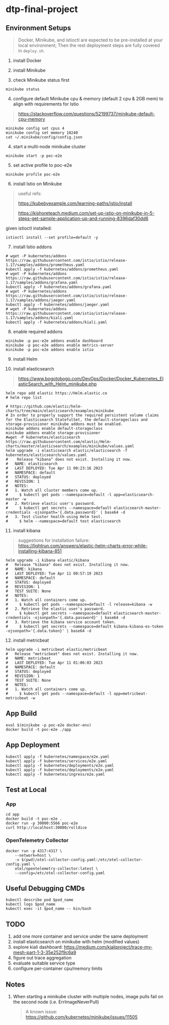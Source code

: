 # dtp-final-project

## Environment Setups

> Docker, Minikube, and istioctl are expected to be pre-installed at your local environment;
> Then the rest deployment steps are fully covered in `deploy.sh`.

1. install Docker

2. install Minikube

3. check Minikube status first

```shell
minikube status
```

4. configure default Minikube cpu & memory (default 2 cpu & 2GB mem) to align with requirements for Istio

> https://stackoverflow.com/questions/52199737/minikube-default-cpu-memory

```shell
minikube config set cpus 4
minikube config set memory 10240
cat ~/.minikube/config/config.json
```

4. start a multi-node minikube cluster

```shell
minikube start -p poc-e2e
```

5. set active profile to poc-e2e

```shell
minikube profile poc-e2e
```

6. install Istio on Minikube

> useful refs:
>
> https://kubebyexample.com/learning-paths/istio/install
>
> https://kishoreteach.medium.com/set-up-istio-on-minikube-in-5-steps-get-sample-application-up-and-running-8396daf30dd6

given istioctl installed:

```shell
istioctl install --set profile=default -y
```

7. install Istio addons

```shell
# wget -P kubernetes/addons https://raw.githubusercontent.com/istio/istio/release-1.17/samples/addons/prometheus.yaml
kubectl apply -f kubernetes/addons/prometheus.yaml
# wget -P kubernetes/addons https://raw.githubusercontent.com/istio/istio/release-1.17/samples/addons/grafana.yaml
kubectl apply -f kubernetes/addons/grafana.yaml
# wget -P kubernetes/addons https://raw.githubusercontent.com/istio/istio/release-1.17/samples/addons/jaeger.yaml
kubectl apply -f kubernetes/addons/jaeger.yaml
# wget -P kubernetes/addons https://raw.githubusercontent.com/istio/istio/release-1.17/samples/addons/kiali.yaml
kubectl apply -f kubernetes/addons/kiali.yaml
```

8. enable required addons

```shell
minikube -p poc-e2e addons enable dashboard
minikube -p poc-e2e addons enable metrics-server
minikube -p poc-e2e addons enable istio
```

9. install Helm

10. install elasticsearch
> https://www.bogotobogo.com/DevOps/Docker/Docker_Kubernetes_ElasticSearch_with_Helm_minikube.php
```shell
helm repo add elastic https://Helm.elastic.co
# helm repo list

# https://github.com/elastic/helm-charts/tree/main/elasticsearch/examples/minikube
# In order to properly support the required persistent volume claims for the Elasticsearch StatefulSet, the default-storageclass and storage-provisioner minikube addons must be enabled.
minikube addons enable default-storageclass
minikube addons enable storage-provisioner
#wget -P kubernetes/elasticsearch https://raw.githubusercontent.com/elastic/Helm-charts/master/elasticsearch/examples/minikube/values.yaml
helm upgrade -i elasticsearch elastic/elasticsearch -f kubernetes/elasticsearch/values.yaml
#    Release "kibana" does not exist. Installing it now.
#   NAME: elasticsearch
#   LAST DEPLOYED: Tue Apr 11 00:23:16 2023
#   NAMESPACE: default
#   STATUS: deployed
#   REVISION: 1
#   NOTES:
#   1. Watch all cluster members come up.
#     $ kubectl get pods --namespace=default -l app=elasticsearch-master -w
#   2. Retrieve elastic user's password.
#     $ kubectl get secrets --namespace=default elasticsearch-master-credentials -ojsonpath='{.data.password}' | base64 -d
#   3. Test cluster health using Helm test.
#     $ helm --namespace=default test elasticsearch
```

11. install kibana
> suggestions for installation failure: https://lightrun.com/answers/elastic-helm-charts-error-while-installing-kibana-851

```shell
helm upgrade -i kibana elastic/kibana
#   Release "kibana" does not exist. Installing it now.
#   NAME: kibana
#   LAST DEPLOYED: Tue Apr 11 00:57:19 2023
#   NAMESPACE: default
#   STATUS: deployed
#   REVISION: 1
#   TEST SUITE: None
#   NOTES:
#   1. Watch all containers come up.
#     $ kubectl get pods --namespace=default -l release=kibana -w
#   2. Retrieve the elastic user's password.
#     $ kubectl get secrets --namespace=default elasticsearch-master-credentials -ojsonpath='{.data.password}' | base64 -d
#   3. Retrieve the kibana service account token.
#     $ kubectl get secrets --namespace=default kibana-kibana-es-token -ojsonpath='{.data.token}' | base64 -d
```

12. install metricbeat
```shell
helm upgrade -i metricbeat elastic/metricbeat
#   Release "metricbeat" does not exist. Installing it now.
#   NAME: metricbeat
#   LAST DEPLOYED: Tue Apr 11 01:06:03 2023
#   NAMESPACE: default
#   STATUS: deployed
#   REVISION: 1
#   TEST SUITE: None
#   NOTES:
#   1. Watch all containers come up.
#     $ kubectl get pods --namespace=default -l app=metricbeat-metricbeat -w
```

## App Build

```shell
eval $(minikube -p poc-e2e docker-env)
docker build -t poc-e2e ./app
```

## App Deployment

```shell
kubectl apply -f kubernetes/namespace/e2e.yaml
kubectl apply -f kubernetes/services/e2e.yaml
kubectl apply -f kubernetes/deployments/e2e.yaml
kubectl apply -f kubernetes/deployments/e2e.yaml
kubectl apply -f kubernetes/ingress/e2e.yaml
```

## Test at Local

### App

```shell
cd app
docker build -t poc-e2e .
docker run -p 30000:5566 poc-e2e
curl http://localhost:30000/rolldice
```

### OpenTelemetry Collector

```shell
docker run -p 4317:4317 \
    --network=host \
    -v $(pwd)/otel-collector-config.yaml:/etc/otel-collector-config.yaml \
    otel/opentelemetry-collector:latest \
    --config=/etc/otel-collector-config.yaml
```

## Useful Debugging CMDs

```shell
kubectl describe pod $pod_name
kubectl logs $pod_name
kubectl exec -it $pod_name -- bin/bash
```

## TODO

1. add one more container and service under the same deployment
1. install elasticsearch on minikube with helm (modified values)
1. explore kiali dashboard: https://medium.com/kialiproject/trace-my-mesh-part-1-3-35e252f9c6a9
1. figure out trace aggregation
1. evaluate suitable service type
1. configure per-container cpu/memory limits

## Notes

1. When starting a minikube cluster with multiple nodes, image pulls fail on the second node (i.e. ErrImageNeverPull)
   > A known issue: https://github.com/kubernetes/minikube/issues/11505
